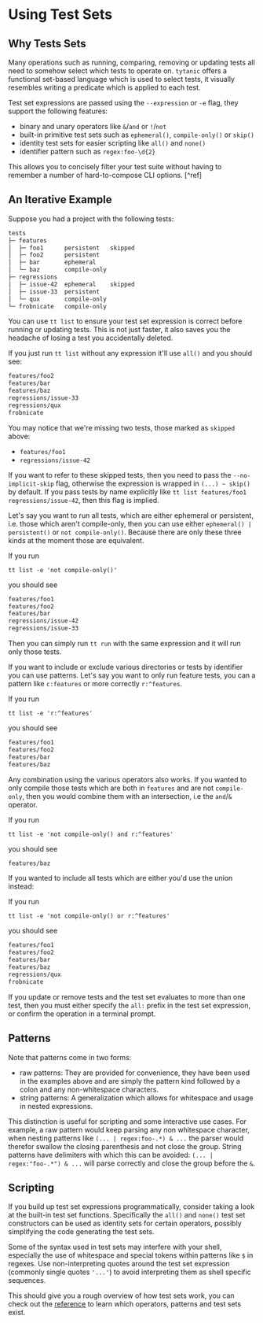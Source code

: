 # Using Test Sets
## Why Tests Sets
Many operations such as running, comparing, removing or updating tests all need to somehow select which tests to operate on.
`tytanic` offers a functional set-based language which is used to select tests, it visually resembles writing a predicate which is applied to each test.

Test set expressions are passed using the `--expression` or `-e` flag, they support the following features:
- binary and unary operators like `&`/`and` or `!`/`not`
- built-in primitive test sets such as `ephemeral()`, `compile-only()` or `skip()`
- identity test sets for easier scripting like `all()` and `none()`
- identifier pattern such as `regex:foo-\d{2}`

This allows you to concisely filter your test suite without having to remember a number of hard-to-compose CLI options. [^ref]

## An Iterative Example
Suppose you had a project with the following tests:
```txt
tests
├─ features
│  ├─ foo1      persistent   skipped
│  ├─ foo2      persistent
│  ├─ bar       ephemeral
│  └─ baz       compile-only
├─ regressions
│  ├─ issue-42  ephemeral    skipped
│  ├─ issue-33  persistent
│  └─ qux       compile-only
└─ frobnicate   compile-only
```

You can use `tt list` to ensure your test set expression is correct before running or updating tests.
This is not just faster, it also saves you the headache of losing a test you accidentally deleted.

If you just run `tt list` without any expression it'll use `all()` and you should see:
```txt
features/foo2
features/bar
features/baz
regressions/issue-33
regressions/qux
frobnicate
```

You may notice that we're missing two tests, those marked as `skipped` above:
- `features/foo1`
- `regressions/issue-42`

If you want to refer to these skipped tests, then you need to pass the `--no-implicit-skip` flag, otherwise the expression is wrapped in `(...) ~ skip()` by default.
If you pass tests by name explicitly like `tt list features/foo1 regressions/issue-42`, then this flag is implied.

Let's say you want to run all tests, which are either ephemeral or persistent, i.e. those which aren't compile-only, then you can use either `ephemeral() | persistent()` or `not compile-only()`.
Because there are only these three kinds at the moment those are equivalent.

If you run
```shell
tt list -e 'not compile-only()'
```
you should see
```txt
features/foo1
features/foo2
features/bar
regressions/issue-42
regressions/issue-33
```

Then you can simply run `tt run` with the same expression and it will run only those tests.

If you want to include or exclude various directories or tests by identifier you can use patterns.
Let's say you want to only run feature tests, you can a pattern like `c:features` or more correctly `r:^features`.

If you run
```shell
tt list -e 'r:^features'
```
you should see
```txt
features/foo1
features/foo2
features/bar
features/baz
```

Any combination using the various operators also works.
If you wanted to only compile those tests which are both in `features` and are not `compile-only`, then you would combine them with an intersection, i.e the `and`/`&` operator.

If you run
```shell
tt list -e 'not compile-only() and r:^features'
```
you should see
```txt
features/baz
```

If you wanted to include all tests which are either you'd use the union instead:

If you run
```shell
tt list -e 'not compile-only() or r:^features'
```
you should see
```txt
features/foo1
features/foo2
features/bar
features/baz
regressions/qux
frobnicate
```

If you update or remove tests and the test set evaluates to more than one test, then you must either specify the `all:` prefix in the test set expression, or confirm the operation in a terminal prompt.

## Patterns
Note that patterns come in two forms:
- raw patterns: They are provided for convenience, they have been used in the examples above and are simply the pattern kind followed by a colon and any non-whitespace characters.
- string patterns: A generalization which allows for whitespace and usage in nested expressions.

This distinction is useful for scripting and some interactive use cases.
For example, a raw pattern would keep parsing any non whitespace character, when nesting patterns like `(... | regex:foo-.*) & ...` the parser would therefor swallow the closing parenthesis and not close the group.
String patterns have delimiters with which this can be avoided: `(... | regex:"foo-.*") & ...` will parse correctly and close the group before the `&`.

## Scripting
If you build up test set expressions programmatically, consider taking a look at the built-in test set functions.
Specifically the `all()` and `none()` test set constructors can be used as identity sets for certain operators, possibly simplifying the code generating the test sets.

Some of the syntax used in test sets may interfere with your shell, especially the use of whitespace and special tokens within patterns like `$` in regexes.
Use non-interpreting quotes around the test set expression (commonly single quotes `'...'`) to avoid interpreting them as shell specific sequences.

This should give you a rough overview of how test sets work, you can check out the [reference] to learn which operators, patterns and test sets exist.

[reference]: ../reference/test-sets/index.html
